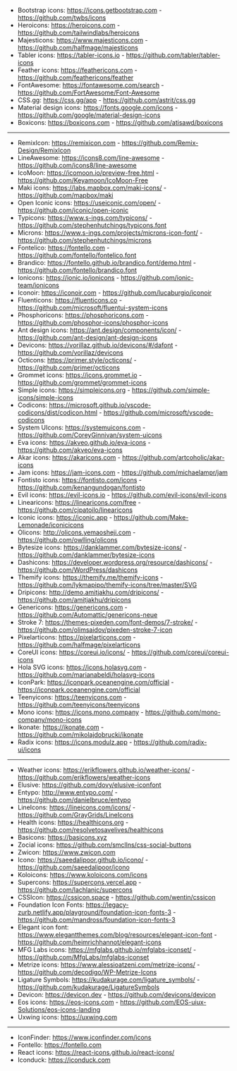 
- Bootstrap icons: https://icons.getbootstrap.com - https://github.com/twbs/icons
- Heroicons: https://heroicons.com - https://github.com/tailwindlabs/heroicons
- Majesticons: https://www.majesticons.com - https://github.com/halfmage/majesticons
- Tabler icons: https://tabler-icons.io - https://github.com/tabler/tabler-icons
- Feather icons: https://feathericons.com - https://github.com/feathericons/feather
- FontAwesome: https://fontawesome.com/search - https://github.com/FortAwesome/Font-Awesome
- CSS.gg: https://css.gg/app - https://github.com/astrit/css.gg
- Material design icons: https://fonts.google.com/icons - https://github.com/google/material-design-icons
- Boxicons: https://boxicons.com - https://github.com/atisawd/boxicons

---

- RemixIcon: https://remixicon.com - https://github.com/Remix-Design/RemixIcon
- LineAwesome: https://icons8.com/line-awesome - https://github.com/icons8/line-awesome
- IcoMoon: https://icomoon.io/preview-free.html - https://github.com/Keyamoon/IcoMoon-Free
- Maki icons: https://labs.mapbox.com/maki-icons/ - https://github.com/mapbox/maki
- Open Iconic icons: https://useiconic.com/open/ - https://github.com/iconic/open-iconic
- Typicons: https://www.s-ings.com/typicons/ - https://github.com/stephenhutchings/typicons.font
- Microns: https://www.s-ings.com/projects/microns-icon-font/ - https://github.com/stephenhutchings/microns
- Fontelico: https://fontello.com - https://github.com/fontello/fontelico.font
- Brandico: https://fontello.github.io/brandico.font/demo.html - https://github.com/fontello/brandico.font
- Ionicons: https://ionic.io/ionicons - https://github.com/ionic-team/ionicons
- Iconoir: https://iconoir.com - https://github.com/lucaburgio/iconoir
- Fluenticons: https://fluenticons.co - https://github.com/microsoft/fluentui-system-icons
- Phosphoricons: https://phosphoricons.com - https://github.com/phosphor-icons/phosphor-icons
- Ant design icons: https://ant.design/components/icon/ - https://github.com/ant-design/ant-design-icons
- Devicons: https://vorillaz.github.io/devicons/#/dafont - https://github.com/vorillaz/devicons
- Octicons: https://primer.style/octicons/ - https://github.com/primer/octicons
- Grommet icons: https://icons.grommet.io - https://github.com/grommet/grommet-icons
- Simple icons: https://simpleicons.org - https://github.com/simple-icons/simple-icons
- Codicons: https://microsoft.github.io/vscode-codicons/dist/codicon.html - https://github.com/microsoft/vscode-codicons
- System UIcons: https://systemuicons.com - https://github.com/CoreyGinnivan/system-uicons
- Eva icons: https://akveo.github.io/eva-icons - https://github.com/akveo/eva-icons
- Akar icons: https://akaricons.com - https://github.com/artcoholic/akar-icons
- Jam icons: https://jam-icons.com - https://github.com/michaelampr/jam
- Fontisto icons: https://fontisto.com/icons - https://github.com/kenangundogan/fontisto
- Evil icons: https://evil-icons.io - https://github.com/evil-icons/evil-icons
- Linearicons: https://linearicons.com/free - https://github.com/cjpatoilo/linearicons
- Iconic icons: https://iconic.app - https://github.com/Make-Lemonade/iconicicons
- Olicons: http://olicons.yemaosheji.com - https://github.com/owlling/olicons
- Bytesize icons: https://danklammer.com/bytesize-icons/ - https://github.com/danklammer/bytesize-icons
- Dashicons: https://developer.wordpress.org/resource/dashicons/ - https://github.com/WordPress/dashicons
- Themify icons: https://themify.me/themify-icons - https://github.com/lykmapipo/themify-icons/tree/master/SVG
- Dripicons: http://demo.amitjakhu.com/dripicons/ - https://github.com/amitjakhu/dripicons
- Genericons: https://genericons.com - https://github.com/Automattic/genericons-neue
- Stroke 7: https://themes-pixeden.com/font-demos/7-stroke/ - https://github.com/olimsaidov/pixeden-stroke-7-icon
- Pixelarticons: https://pixelarticons.com - https://github.com/halfmage/pixelarticons
- CoreUI icons: https://coreui.io/icons/ - https://github.com/coreui/coreui-icons
- Hola SVG icons: https://icons.holasvg.com - https://github.com/marianabeldi/holasvg-icons
- IconPark: https://iconpark.oceanengine.com/official - https://iconpark.oceanengine.com/official
- Teenyicons: https://teenyicons.com - https://github.com/teenyicons/teenyicons
- Mono icons: https://icons.mono.company - https://github.com/mono-company/mono-icons
- Ikonate: https://ikonate.com - https://github.com/mikolajdobrucki/ikonate
- Radix icons: https://icons.modulz.app - https://github.com/radix-ui/icons

---

- Weather icons: https://erikflowers.github.io/weather-icons/ - https://github.com/erikflowers/weather-icons
- Elusive: https://github.com/dovy/elusive-iconfont
- Entypo: http://www.entypo.com/ - https://github.com/danielbruce/entypo
- LineIcons: https://lineicons.com/icons/ - https://github.com/GrayGrids/LineIcons
- Health icons: https://healthicons.org - https://github.com/resolvetosavelives/healthicons
- Basicons: https://basicons.xyz
- Zocial icons: https://github.com/smcllns/css-social-buttons
- Zwicon: https://www.zwicon.com
- Icono: https://saeedalipoor.github.io/icono/ - https://github.com/saeedalipoor/icono
- Koloicons: https://www.koloicons.com/icons
- Supercons: https://supercons.vercel.app - https://github.com/lachlanjc/supercons
- CSSIcon: https://cssicon.space - https://github.com/wentin/cssicon
- Foundation Icon Fonts: https://legacy-zurb.netlify.app/playground/foundation-icon-fonts-3 - https://github.com/mandross/foundation-icon-fonts-3
- Elegant icon font: https://www.elegantthemes.com/blog/resources/elegant-icon-font - https://github.com/heimrichhannot/elegant-icons
- MFG Labs icons: https://mfglabs.github.io/mfglabs-iconset/ - https://github.com/MfgLabs/mfglabs-iconset
- Metrize icons: https://www.alessioatzeni.com/metrize-icons/ - https://github.com/decodigo/WP-Metrize-Icons
- Ligature Symbols: https://kudakurage.com/ligature_symbols/ - https://github.com/kudakurage/LigatureSymbols
- Devicon: https://devicon.dev - https://github.com/devicons/devicon
- Eos icons: https://eos-icons.com - https://github.com/EOS-uiux-Solutions/eos-icons-landing
- Uxwing icons: https://uxwing.com

---

- IconFinder: https://www.iconfinder.com/icons
- Fontello: https://fontello.com
- React icons: https://react-icons.github.io/react-icons/
- Iconduck: https://iconduck.com
